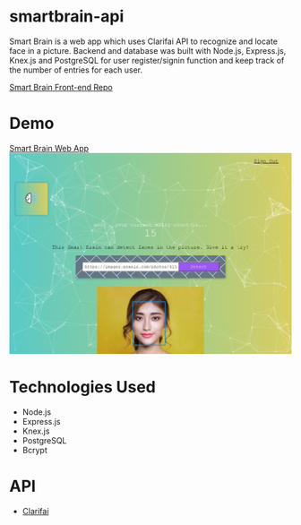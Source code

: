 # smartbrain-api
Smart Brain is a web app which uses Clarifai API to recognize and locate face in a picture. Backend and database was built with Node.js, Express.js, Knex.js and PostgreSQL for user register/signin function and keep track of the number of entries for each user.

[Smart Brain Front-end Repo](https://github.com/andyheko/smartbrain)

# Demo
[Smart Brain Web App](https://smartbrain-fullstack.herokuapp.com/)
![Demo](https://github.com/andyheko/smartbrain-api/blob/master/Demo.png)

# Technologies Used
* Node.js
* Express.js
* Knex.js
* PostgreSQL
* Bcrypt

# API
* [Clarifai](https://www.clarifai.com/)
